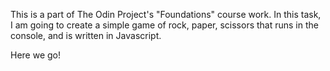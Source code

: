 This is a part of The Odin Project's "Foundations" course work. In this task, I am going to create a simple game of rock, paper, scissors that runs in the console, and is written in Javascript.

Here we go!